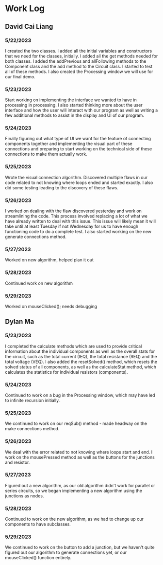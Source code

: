 # Work Log

## David Cai Liang

### 5/22/2023

I created the two classes. I added all the initial variables and constructors that we need for the classes, initially. I added all the get methods needed for both classes. I added the addPrevious and allFollowing methods to the Component class and the add method to the Circuit class. I started to test all of these methods. I also created the Processing window we will use for our final demo.

### 5/23/2023

Start working on implementing the interface we wanted to have in processing in processing. I also started thinking more about the user interface and how the user will interact with our program as well as writing a few additional methods to assist in the display and UI of our program.

### 5/24/2023

Finally figuring out what type of UI we want for the feature of connecting components together and implementing the visual part of these connections and preparing to start working on the technical side of these connections to make them actually work.

### 5/25/2023

Wrote the visual connection algorithm. Discovered multiple flaws in our code related to not knowing where loops ended and started exactly. I also did some testing leading to the discovery of these flaws.

### 5/26/2023

I worked on dealing with the flaw discovered yesterday and work on streamlining the code. This process involved replacing a lot of what we have already written to deal with this issue. This issue will likely mean it will take until at least Tuesday if not Wednesday for us to have enough functioning code to do a complete test. I also started working on the new generate connections method.

### 5/27/2023 

Worked on new algorithm, helped plan it out

### 5/28/2023 

Continued work on new algorithm

### 5/29/2023 

Worked on mouseClicked(); needs debugging

## Dylan Ma

### 5/23/2023

I completed the calculate methods which are used to provide critical information about the individual components as well as the overall stats for the circuit, such as the total current (IEQ), the total resistance (REQ) and the total voltage (VEQ). I also added the resetSolved() method, which resets the solved status of all components, as well as the calculateStat method, which calculates the statistics for individual resistors (components).

### 5/24/2023
Continued to work on a bug in the Processing window, which may have led to infinite recursion initially.

### 5/25/2023

We continued to work on our reqSub() method - made headway on the make connections method.

### 5/26/2023

We deal with the error related to not knowing where loops start and end. I work on the mousePressed method as well as the buttons for the junctions and resistor.

### 5/27/2023 

Figured out a new algorithm, as our old algorithm didn't work for parallel or series circuits, so we began implementing a new algorithm using the junctions as nodes.

### 5/28/2023 

Continued to work on the new algorithm, as we had to change up our components to have subclasses.

### 5/29/2023 

We continued to work on the button to add a junction, but we haven't quite figured out our algorithm to generate connections yet, or our mouseClicked() function entirely.
